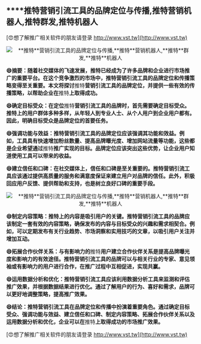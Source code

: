 ## ****推特**营销引流工具的品牌定位与传播,**推特**营销机器人,**推特**群发,**推特**机器人**

[😍想了解推广相关软件的朋友请登录 http://www.vst.tw](http://www.vst.tw)

 <center><img src="https://vst.tw/MP4/tuiguang/png/1.png" alt="**推特**营销引流工具的品牌定位与传播,**推特**营销机器人,**推特**群发,**推特**机器人"></center>

**😄摘要：随着社交媒体的飞速发展，**推特**已经成为了许多品牌和企业进行市场推广的重要平台。在这个竞争激烈的市场中，**推特**营销引流工具的品牌定位和传播策略变得至关重要。本文将探讨**推特**营销引流工具的品牌定位，并提供一些有效的传播策略，以帮助企业在**推特**上取得成功。**

**😄确定目标受众：在定位**推特**营销引流工具的品牌时，首先需要确定目标受众。**推特**上的用户群体多种多样，从年轻人到专业人士、从个人用户到企业用户都有。因此，明确目标受众是品牌定位的首要任务。**

**😄强调功能与效益：**推特**营销引流工具的品牌定位应该强调其功能和效益。例如，工具具有快速增加粉丝数量、提高品牌曝光度、增加网站流量等功能，这些都是企业希望通过**推特**推广实现的目标。品牌定位应该突出这些优势，让企业用户知道使用工具可以带来的收益。**

**😄建立信任和口碑：在社交媒体上，信任和口碑是至关重要的。**推特**营销引流工具应该通过提供高质量的服务和满意度保证来建立用户对品牌的信任。此外，积极回应用户反馈、提供帮助和支持，也是树立良好口碑的重要手段。**

 <center><img src="https://vst.tw/MP4/tuiguang/png/8.png" alt="**推特**营销引流工具的品牌定位与传播,**推特**营销机器人,**推特**群发,**推特**机器人"></center>

**😄制定内容策略：**推特**上的内容是吸引用户的关键。**推特**营销引流工具的品牌应该制定一套有效的内容策略，确保发布的内容与目标受众的兴趣和需求相契合。例如，可以定期发布有关行业趋势、市场洞察和实用技巧的文章，以吸引用户关注并增加互动。**

**😄拓展合作伙伴关系：与有影响力的**推特**用户建立合作伙伴关系是提高品牌曝光度和影响力的有效途径。**推特**营销引流工具的品牌可以与相关行业的专家、意见领袖或有影响力的用户进行合作，在推广过程中互相促进，实现共赢。**

**😄运用数据分析和优化：**推特**营销引流工具应该利用数据分析工具来监测和评估推广效果，并根据数据结果进行优化。通过了解用户的行为、喜好和需求，品牌可以更好地调整策略，提高推广效果。**

**😄结论：**推特**营销引流工具在品牌定位和传播中扮演着重要角色。通过确定目标受众、强调功能与效益、建立信任和口碑、制定内容策略、拓展合作伙伴关系以及运用数据分析和优化，企业可以在**推特**上取得成功的市场推广效果。**

[😍想了解推广相关软件的朋友请登录 http://www.vst.tw](http://www.vst.tw)



